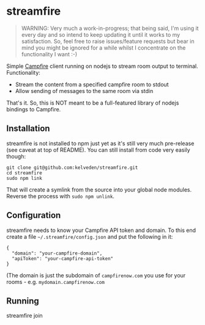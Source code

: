 streamfire
==========

> WARNING: Very much a work-in-progress; that being said, I'm using it every day and so intend to keep updating it until it
works to my satisfaction. So, feel free to raise issues/feature requests but bear in mind you might be ignored for a while
whilst I concentrate on the functionality I want :-)

Simple [Campfire](http://campfirenow.com) client running on nodejs to stream room output to terminal. Functionality:

* Stream the content from a specified campfire room to stdout
* Allow sending of messages to the same room via stdin

That's it. So, this is NOT meant to be a full-featured library of nodejs bindings to Campfire.

Installation
------------
streamfire is not installed to npm just yet as it's still very much pre-release (see caveat at top of README). You can
still install from code very easily though:

    git clone git@github.com:kelveden/streamfire.git
    cd streamfire
    sudo npm link
  
That will create a symlink from the source into your global node modules. Reverse the process with `sudo npm unlink`.

Configuration
-------------
streamfire needs to know your Campfire API token and domain. To this end create a file `~/.streamfire/config.json` and put
the following in it:

    {
      "domain": "your-campfire-domain",
      "apiToken": "your-campfire-api-token"
    }

(The domain is just the subdomain of `campfirenow.com` you use for your rooms - e.g. `mydomain.campfirenow.com`

Running
-------
  streamfire join <your-room-id>



